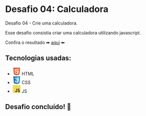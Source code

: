 # Desafio 04: Calculadora

Desafio 04 - Crie uma calculadora.

Esse desafio consistia criar uma calculadora utilizando javascript.

Confira o resultado ➡ <a href="#">aqui</a> ⬅
## Tecnologias usadas:

- <img src="assets/img/HTML.svg" alt="html" width="25"/> HTML
- <img src="assets/img/CSS.svg" alt="html" width="25"/> CSS
- <img src="assets/img/JS.svg" alt="html" width="25"/> JS

## Desafio concluído! 🚀
